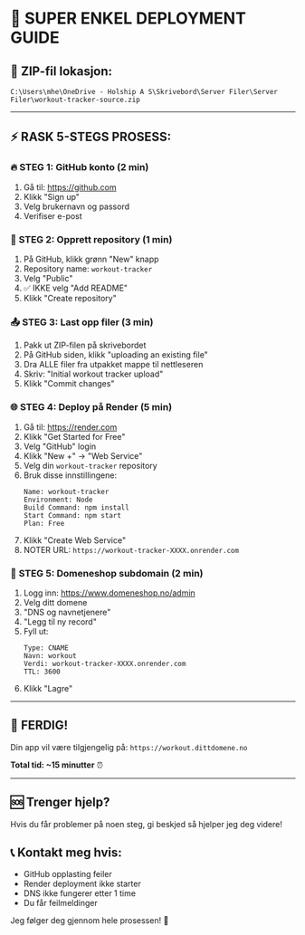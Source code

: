 # 🚀 SUPER ENKEL DEPLOYMENT GUIDE

## 📍 ZIP-fil lokasjon:
`C:\Users\mhe\OneDrive - Holship A S\Skrivebord\Server Filer\Server Filer\workout-tracker-source.zip`

---

## ⚡ RASK 5-STEGS PROSESS:

### 🔥 **STEG 1: GitHub konto (2 min)**
1. Gå til: https://github.com
2. Klikk "Sign up"
3. Velg brukernavn og passord
4. Verifiser e-post

### 📁 **STEG 2: Opprett repository (1 min)**
1. På GitHub, klikk grønn "New" knapp
2. Repository name: `workout-tracker`
3. Velg "Public" 
4. ✅ IKKE velg "Add README" 
5. Klikk "Create repository"

### 📤 **STEG 3: Last opp filer (3 min)**
1. Pakk ut ZIP-filen på skrivebordet
2. På GitHub siden, klikk "uploading an existing file"
3. Dra ALLE filer fra utpakket mappe til nettleseren
4. Skriv: "Initial workout tracker upload"
5. Klikk "Commit changes"

### 🌐 **STEG 4: Deploy på Render (5 min)**
1. Gå til: https://render.com
2. Klikk "Get Started for Free"
3. Velg "GitHub" login
4. Klikk "New +" → "Web Service"
5. Velg din `workout-tracker` repository
6. Bruk disse innstillingene:
   ```
   Name: workout-tracker
   Environment: Node
   Build Command: npm install
   Start Command: npm start
   Plan: Free
   ```
7. Klikk "Create Web Service"
8. NOTER URL: `https://workout-tracker-XXXX.onrender.com`

### 🔗 **STEG 5: Domeneshop subdomain (2 min)**
1. Logg inn: https://www.domeneshop.no/admin
2. Velg ditt domene
3. "DNS og navnetjenere"
4. "Legg til ny record"
5. Fyll ut:
   ```
   Type: CNAME
   Navn: workout
   Verdi: workout-tracker-XXXX.onrender.com
   TTL: 3600
   ```
6. Klikk "Lagre"

---

## 🎉 **FERDIG!**
Din app vil være tilgjengelig på: `https://workout.dittdomene.no`

**Total tid: ~15 minutter** ⏰

---

## 🆘 **Trenger hjelp?**
Hvis du får problemer på noen steg, gi beskjed så hjelper jeg deg videre!

## 📞 **Kontakt meg hvis:**
- GitHub opplasting feiler
- Render deployment ikke starter
- DNS ikke fungerer etter 1 time
- Du får feilmeldinger

Jeg følger deg gjennom hele prosessen! 🤝
